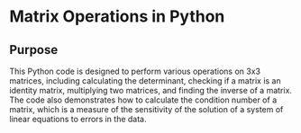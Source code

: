# Matrix Operations in Python

## Purpose

This Python code is designed to perform various operations on 3x3 matrices, including calculating the determinant, checking if a matrix is an identity matrix, multiplying two matrices, and finding the inverse of a matrix. The code also demonstrates how to calculate the condition number of a matrix, which is a measure of the sensitivity of the solution of a system of linear equations to errors in the data.
